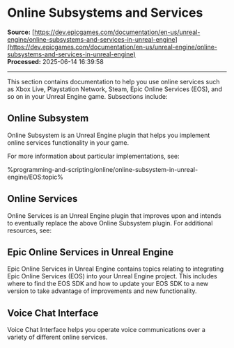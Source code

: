 # Online Subsystems and Services

**Source:** [https://dev.epicgames.com/documentation/en-us/unreal-engine/online-subsystems-and-services-in-unreal-engine](https://dev.epicgames.com/documentation/en-us/unreal-engine/online-subsystems-and-services-in-unreal-engine)  
**Processed:** 2025-06-14 16:39:58

---

This section contains documentation to help you use online services such as Xbox Live, Playstation Network, Steam, Epic Online Services (EOS), and so on in your Unreal Engine game. Subsections include:

## Online Subsystem

Online Subsystem is an Unreal Engine plugin that helps you implement online services functionality in your game.

For more information about particular implementations, see:

%programming-and-scripting/online/online-subsystem-in-unreal-engine/EOS:topic%

## Online Services

Online Services is an Unreal Engine plugin that improves upon and intends to eventually replace the above Online Subsystem plugin. For additional resources, see:

## Epic Online Services in Unreal Engine

Epic Online Services in Unreal Engine contains topics relating to integrating Epic Online Services (EOS) into your Unreal Engine project. This includes where to find the EOS SDK and how to update your EOS SDK to a new version to take advantage of improvements and new functionality.

## Voice Chat Interface

Voice Chat Interface helps you operate voice communications over a variety of different online services.